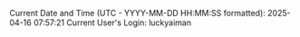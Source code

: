 Current Date and Time (UTC - YYYY-MM-DD HH:MM:SS formatted): 2025-04-16 07:57:21
Current User's Login: luckyaiman
